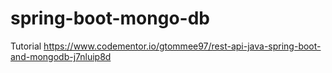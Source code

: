 # spring-boot-mongo-db
Tutorial
https://www.codementor.io/gtommee97/rest-api-java-spring-boot-and-mongodb-j7nluip8d
